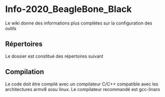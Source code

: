 # Info-2020_BeagleBone_Black

Le wiki donne des informations plus complètes sur la configuration des outils

## Répertoires

Le dossier est constitué des répertoires suivant
## Compilation

Le code doit être compilé avec un compilateur C/C++ compatible avec les architectures armv8 sosu linux.
Le compilateur recommandé est gcc-linaro

